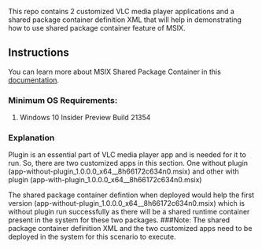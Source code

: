 This repo contains 2 customized VLC media player applications and a shared package container definition XML that will help in demonstrating 
how to use shared package container feature of MSIX.

## Instructions
You can learn more about MSIX Shared Package Container in this [documentation](https://learn.microsoft.com/en-us/windows/msix/manage/shared-package-container).

### Minimum OS Requirements:
1. Windows 10 Insider Preview Build 21354

### Explanation
Plugin is an essential part of VLC media player app and is needed for it to run. 
So, there are two customized apps in this section. One without plugin (app-without-plugin_1.0.0.0_x64__8h66172c634n0.msix) and 
other with plugin (app-with-plugin_1.0.0.0_x64__8h66172c634n0.msix)

The shared package container defintion when deployed would help the first version (app-without-plugin_1.0.0.0_x64__8h66172c634n0.msix) which is 
without plugin run successfully as there will be a shared runtime container present in the system for these two packages.
###Note: The shared package container definition XML and the two customized apps need to be deployed in the system for this scenario to execute.
